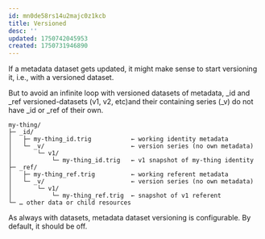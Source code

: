 ```yaml
---
id: mn0de58rs14u2majc0z1kcb
title: Versioned
desc: ''
updated: 1750742045953
created: 1750731946890
---
```


If a metadata dataset gets updated, it might make sense to start versioning it, i.e., with a versioned dataset.


But to avoid an infinite loop with versioned datasets of metadata, _id and _ref versioned-datasets (v1, v2, etc)and their containing series (_v) do not have _id or _ref of their own.  

```file
my-thing/
├─ _id/
│   ├─ my-thing_id.trig           ← working identity metadata
│   └─ _v/                        ← version series (no own metadata)
│       └─ v1/
│           └─ my-thing_id.trig   ← v1 snapshot of my-thing identity
├─ _ref/
│   ├─ my-thing_ref.trig          ← working referent metadata
│   └─ _v/                        ← version series (no own metadata)
│       └─ v1/
│           └─ my-thing_ref.trig  ← snapshot of v1 referent
└─ … other data or child resources
```

As always with datasets, metadata dataset versioning is configurable. By default, it should be off.
